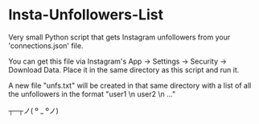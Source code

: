 # Insta-Unfollowers-List
Very small Python script that gets Instagram unfollowers from your 'connections.json' file.

You can get this file via Instagram's App -> Settings -> Security -> Download Data. Place it in the same directory as this script and run it.

A new file "unfs.txt" will be created in that same directory with a list of all the unfollowers in the format "user1 \n user2 \n ..."













┬─┬ノ( º _ ºノ)
